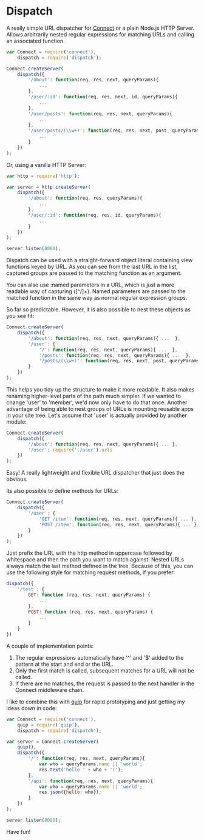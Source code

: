# Dispatch

A really simple URL dispatcher for
[Connect](http://github.com/senchalabs/connect) or a plain Node.js HTTP Server.
Allows arbitrarily nested regular expressions for matching URLs and calling an
associated function.

```js
var Connect = require('connect'),
    dispatch = require('dispatch');

Connect.createServer(
    dispatch({
        '/about': function(req, res, next, queryParams){
            ...
        },
        '/user/:id': function(req, res, next, id, queryParams){
            ...
        },
        '/user/posts': function(req, res, next, queryParams){
            ...
        },
        '/user/posts/(\\w+)': function(req, res, next, post, queryParams){
            ...
        }
    })
);
```

Or, using a vanilla HTTP Server:

```js
var http = require('http');

var server = http.createServer(
    dispatch({
        '/about': function(req, res, queryParams){
            ...
        },
        '/user/:id': function(req, res, id, queryParams){
            ...
        }
    })
);

server.listen(8080);
```

Dispatch can be used with a straight-forward object literal containing view
functions keyed by URL. As you can see from the last URL in the list, captured
groups are passed to the matching function as an argument.

You can also use :named parameters in a URL, which is just a more readable way
of capturing ([^\/]+). Named parameters are passed to the matched function in
the same way as normal regular expression groups.

So far so predictable. However, it is also possible to nest these objects as
you see fit:

```js
Connect.createServer(
    dispatch({
        '/about': function(req, res, next, queryParams){ ...  },
        '/user': {
            '/': function(req, res, next, queryParams){ ...  },
            '/posts': function(req, res, next, queryParams){ ...  },
            '/posts/(\\w+)': function(req, res, next, post, queryParams){ ...  }
        }
    })
);
```

This helps you tidy up the structure to make it more readable. It also makes
renaming higher-level parts of the path much simpler. If we wanted to change
'user' to 'member', we'd now only have to do that once. Another advantage of
being able to nest groups of URLs is mounting reusable apps in your site tree.
Let's assume that 'user' is actually provided by another module:

```js
Connect.createServer(
    dispatch({
        '/about': function(req, res, next, queryParams){ ... },
        '/user': require('./user').urls
    })
);
```

Easy! A really lightweight and flexible URL dispatcher that just does the
obvious.

Its also possible to define methods for URLs:

```js
Connect.createServer(
    dispatch({
        '/user': {
            'GET /item': function(req, res, next, queryParams){ ... },
            'POST /item': function(req, res, next, queryParams){ ... },
        }
    })
);
```

Just prefix the URL with the http method in uppercase followed by whitespace
and then the path you want to match against. Nested URLs always match the last
method defined in the tree. Because of this, you can use the following style for
matching request methods, if you prefer:

```js
dispatch({
    '/test': {
        GET: function (req, res, next, queryParams) {
            ...
        },
        POST: function (req, res, next, queryParams) {
            ...
        }
    }
})
```

A couple of implementation points:

1. The regular expressions automatically have '^' and '$' added to the pattern
   at the start and end or the URL.
2. Only the first match is called, subsequent matches for a URL will not be
   called.
3. If there are no matches, the request is passed to the next handler in the
   Connect middleware chain.

I like to combine this with [quip](http://github.com/caolan/quip) for rapid
prototyping and just getting my ideas down in code:

```js
var Connect = require('connect'),
    quip = require('quip'),
    dispatch = require('dispatch');

var server = Connect.createServer(
    quip(),
    dispatch({
        '/': function(req, res, next, queryParams){
            var who = queryParams.name || 'world';
            res.text('hello ' + who + '!');
        },
        '/api': function(req, res, next, queryParams){
            var who = queryParams.name || 'world';
            res.json({hello: who});
        }
    })
);

server.listen(8080);
```

Have fun!
